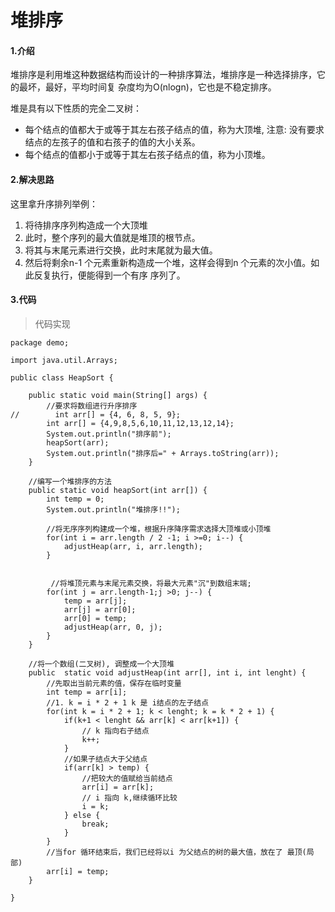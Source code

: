 # 堆排序

#### 1.介绍

堆排序是利用堆这种数据结构而设计的一种排序算法，堆排序是一种选择排序，它的最坏，最好，平均时间复
杂度均为O(nlogn)，它也是不稳定排序。

堆是具有以下性质的完全二叉树：

- 每个结点的值都大于或等于其左右孩子结点的值，称为大顶堆, 注意: 没有要求结点的左孩子的值和右孩子的值的大小关系。
-  每个结点的值都小于或等于其左右孩子结点的值，称为小顶堆。



#### 2.解决思路

这里拿升序排列举例：

1) 将待排序序列构造成一个大顶堆
2) 此时，整个序列的最大值就是堆顶的根节点。
3) 将其与末尾元素进行交换，此时末尾就为最大值。
4) 然后将剩余n-1 个元素重新构造成一个堆，这样会得到n 个元素的次小值。如此反复执行，便能得到一个有序
序列了。



#### 3.代码

> 代码实现

```
package demo;

import java.util.Arrays;

public class HeapSort {

    public static void main(String[] args) {
        //要求将数组进行升序排序
//        int arr[] = {4, 6, 8, 5, 9};
        int arr[] = {4,9,8,5,6,10,11,12,13,12,14};
        System.out.println("排序前");
        heapSort(arr);
        System.out.println("排序后=" + Arrays.toString(arr));
    }

    //编写一个堆排序的方法
    public static void heapSort(int arr[]) {
        int temp = 0;
        System.out.println("堆排序!!");

        //将无序序列构建成一个堆，根据升序降序需求选择大顶堆或小顶堆
        for(int i = arr.length / 2 -1; i >=0; i--) {
            adjustHeap(arr, i, arr.length);
        }


		 //将堆顶元素与末尾元素交换，将最大元素"沉"到数组末端;
        for(int j = arr.length-1;j >0; j--) {
            temp = arr[j];
            arr[j] = arr[0];
            arr[0] = temp;
            adjustHeap(arr, 0, j);
        }
    }

    //将一个数组(二叉树), 调整成一个大顶堆
    public  static void adjustHeap(int arr[], int i, int lenght) {
        //先取出当前元素的值，保存在临时变量
        int temp = arr[i];
        //1. k = i * 2 + 1 k 是 i结点的左子结点
        for(int k = i * 2 + 1; k < lenght; k = k * 2 + 1) {
            if(k+1 < lenght && arr[k] < arr[k+1]) {
                // k 指向右子结点
                k++;
            }
            //如果子结点大于父结点
            if(arr[k] > temp) {
                //把较大的值赋给当前结点
                arr[i] = arr[k];
                // i 指向 k,继续循环比较
                i = k;
            } else {
                break;
            }
        }
        //当for 循环结束后，我们已经将以i 为父结点的树的最大值，放在了 最顶(局部)
        arr[i] = temp;
    }

}

```

